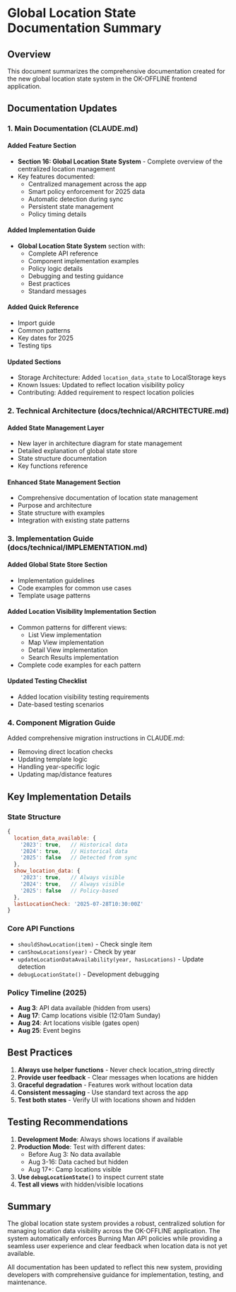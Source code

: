 # Global Location State Documentation Summary

## Overview

This document summarizes the comprehensive documentation created for the new global location state system in the OK-OFFLINE frontend application.

## Documentation Updates

### 1. Main Documentation (CLAUDE.md)

#### Added Feature Section
- **Section 16: Global Location State System** - Complete overview of the centralized location management
- Key features documented:
  - Centralized management across the app
  - Smart policy enforcement for 2025 data
  - Automatic detection during sync
  - Persistent state management
  - Policy timing details

#### Added Implementation Guide
- **Global Location State System** section with:
  - Complete API reference
  - Component implementation examples
  - Policy logic details
  - Debugging and testing guidance
  - Best practices
  - Standard messages

#### Added Quick Reference
- Import guide
- Common patterns
- Key dates for 2025
- Testing tips

#### Updated Sections
- Storage Architecture: Added `location_data_state` to LocalStorage keys
- Known Issues: Updated to reflect location visibility policy
- Contributing: Added requirement to respect location policies

### 2. Technical Architecture (docs/technical/ARCHITECTURE.md)

#### Added State Management Layer
- New layer in architecture diagram for state management
- Detailed explanation of global state store
- State structure documentation
- Key functions reference

#### Enhanced State Management Section
- Comprehensive documentation of location state management
- Purpose and architecture
- State structure with examples
- Integration with existing state patterns

### 3. Implementation Guide (docs/technical/IMPLEMENTATION.md)

#### Added Global State Store Section
- Implementation guidelines
- Code examples for common use cases
- Template usage patterns

#### Added Location Visibility Implementation Section
- Common patterns for different views:
  - List View implementation
  - Map View implementation  
  - Detail View implementation
  - Search Results implementation
- Complete code examples for each pattern

#### Updated Testing Checklist
- Added location visibility testing requirements
- Date-based testing scenarios

### 4. Component Migration Guide

Added comprehensive migration instructions in CLAUDE.md:
- Removing direct location checks
- Updating template logic
- Handling year-specific logic
- Updating map/distance features

## Key Implementation Details

### State Structure
```javascript
{
  location_data_available: {
    '2023': true,   // Historical data
    '2024': true,   // Historical data
    '2025': false   // Detected from sync
  },
  show_location_data: {
    '2023': true,   // Always visible
    '2024': true,   // Always visible  
    '2025': false   // Policy-based
  },
  lastLocationCheck: '2025-07-28T10:30:00Z'
}
```

### Core API Functions
- `shouldShowLocation(item)` - Check single item
- `canShowLocations(year)` - Check by year
- `updateLocationDataAvailability(year, hasLocations)` - Update detection
- `debugLocationState()` - Development debugging

### Policy Timeline (2025)
- **Aug 3**: API data available (hidden from users)
- **Aug 17**: Camp locations visible (12:01am Sunday)
- **Aug 24**: Art locations visible (gates open)
- **Aug 25**: Event begins

## Best Practices

1. **Always use helper functions** - Never check location_string directly
2. **Provide user feedback** - Clear messages when locations are hidden
3. **Graceful degradation** - Features work without location data
4. **Consistent messaging** - Use standard text across the app
5. **Test both states** - Verify UI with locations shown and hidden

## Testing Recommendations

1. **Development Mode**: Always shows locations if available
2. **Production Mode**: Test with different dates:
   - Before Aug 3: No data available
   - Aug 3-16: Data cached but hidden
   - Aug 17+: Camp locations visible
3. **Use `debugLocationState()`** to inspect current state
4. **Test all views** with hidden/visible locations

## Summary

The global location state system provides a robust, centralized solution for managing location data visibility across the OK-OFFLINE application. The system automatically enforces Burning Man API policies while providing a seamless user experience and clear feedback when location data is not yet available.

All documentation has been updated to reflect this new system, providing developers with comprehensive guidance for implementation, testing, and maintenance.